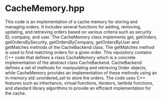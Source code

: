 # CacheMemory.hpp
This code is an implementation of a cache memory for storing and managing orders. It includes several functions for adding, removing, updating, and retrieving orders based on various criteria such as security ID, company, and user.
The CacheMemory class implements get, getOrders, getOrdersBySecurity, getOrdersByCompany, getOrdersByUser and getMatches methods of the CacheBackend class. The getMatches method is used to find matching orders for a given order.
This repository contains C++ code that defines a class CacheMemory which is a concrete implementation of the abstract class CacheBackend.
CacheBackend defines a set of methods for manipulating and retrieving Order objects, while CacheMemory provides an implementation of these methods using an in-memory std::unordered_set to store the orders.
The code uses C++ features such as inheritance, virtual functions, iterators, lambda functions, and standard library algorithms to provide an efficient implementation for the cache.
